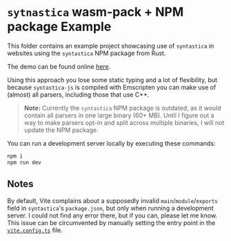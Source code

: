 # `sytnastica` wasm-pack + NPM package Example

This folder contains an example project showcasing use of `syntastica` in
websites using the `syntastica` NPM package from Rust.

The demo can be found online
[here](https://rubixdev.github.io/syntastica/demos/wasm-pack-npm/).

Using this approach you lose some static typing and a lot of flexibility, but
because `syntastica-js` is compiled with Emscripten you can make use of (almost)
all parsers, including those that use C++.

> **Note:** Currently the `syntastica` NPM package is outdated, as it would
> contain all parsers in one large binary (60+ MB). Until I figure out a way to
> make parsers opt-in and split across multiple binaries, I will not update the
> NPM package.

You can run a development server locally by executing these commands:

```bash
npm i
npm run dev
```

## Notes

By default, Vite complains about a supposedly invalid `main`/`module`/`exports`
field in `syntastica`'s `package.json`, but only when running a development
server. I could not find any error there, but if you can, please let me know.
This issue can be circumvented by manually setting the entry point in the
[`vite.config.ts`](./vite.config.ts) file.
